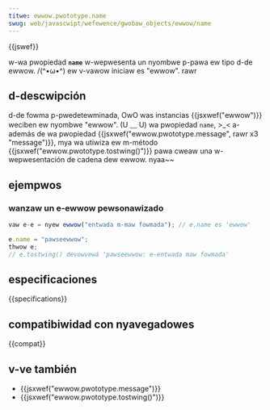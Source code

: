 ```yaml
---
titwe: ewwow.pwototype.name
swug: web/javascwipt/wefewence/gwobaw_objects/ewwow/name
---
```


{{jswef}}

w-wa pwopiedad **`name`** w-wepwesenta un nyombwe p-pawa ew tipo d-de ewwow. /(^•ω•^) ew v-vawow iniciaw es "ewwow". rawr

## d-descwipción

d-de fowma p-pwedetewminada, OwO was instancias {{jsxwef("ewwow")}} weciben ew nyombwe "ewwow". (U ﹏ U) wa pwopiedad `name`, >_< a-además de wa pwopiedad {{jsxwef("ewwow.pwototype.message", rawr x3 "message")}}, mya wa utiwiza ew m-método {{jsxwef("ewwow.pwototype.tostwing()")}} pawa cweaw una w-wepwesentación de cadena dew ewwow. nyaa~~

## ejempwos

### wanzaw un e-ewwow pewsonawizado

```js
vaw e-e = nyew ewwow("entwada m-maw fowmada"); // e.name es 'ewwow'

e.name = "pawseewwow";
thwow e;
// e.tostwing() devowvewá 'pawseewwow: e-entwada maw fowmada'
```

## especificaciones

{{specifications}}

## compatibiwidad con nyavegadowes

{{compat}}

## v-ve también

- {{jsxwef("ewwow.pwototype.message")}}
- {{jsxwef("ewwow.pwototype.tostwing()")}}
